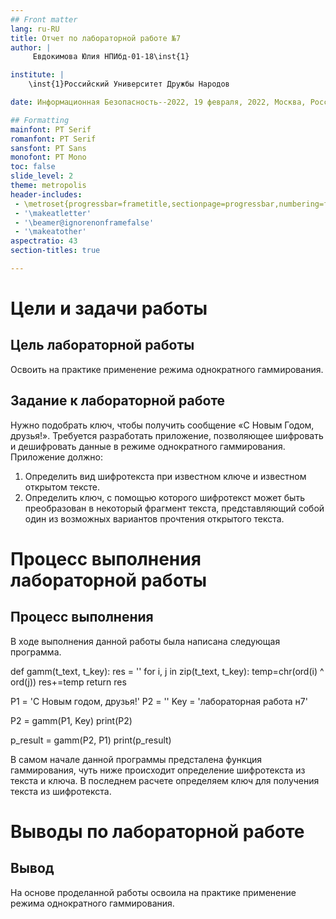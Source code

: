 ```yaml
---
## Front matter
lang: ru-RU
title: Отчет по лабораторной работе №7
author: |
	 Евдокимова Юлия НПИбд-01-18\inst{1}

institute: |
	\inst{1}Российский Университет Дружбы Народов

date: Информационная Безопасность--2022, 19 февраля, 2022, Москва, Россия

## Formatting
mainfont: PT Serif
romanfont: PT Serif
sansfont: PT Sans
monofont: PT Mono
toc: false
slide_level: 2
theme: metropolis
header-includes: 
 - \metroset{progressbar=frametitle,sectionpage=progressbar,numbering=fraction}
 - '\makeatletter'
 - '\beamer@ignorenonframefalse'
 - '\makeatother'
aspectratio: 43
section-titles: true

---
```


# Цели и задачи работы

## Цель лабораторной работы

Освоить на практике применение режима однократного гаммирования.

## Задание к лабораторной работе

Нужно подобрать ключ, чтобы получить сообщение «С Новым Годом, друзья!». Требуется разработать приложение, позволяющее шифровать и дешифровать данные в режиме однократного гаммирования. Приложение должно:
1. Определить вид шифротекста при известном ключе и известном открытом тексте.
2. Определить ключ, с помощью которого шифротекст может быть преобразован в некоторый фрагмент текста, представляющий собой один из возможных вариантов прочтения открытого текста.


# Процесс выполнения лабораторной работы

## Процесс выполнения

В ходе выполнения данной работы была написана следующая программа.

def gamm(t_text, t_key):
    res = ''
    for i, j in zip(t_text, t_key):
        temp=chr(ord(i) ^ ord(j))
        res+=temp
    return res

P1 = 'С Новым годом, друзья!'
P2 = ''
Key = 'лабораторная работа н7'

P2 = gamm(P1, Key)
print(P2)

p_result = gamm(P2, P1)
print(p_result)

В самом начале данной программы предсталена функция гаммирования, чуть ниже происходит определение шифротекста из текста и ключа. В последнем расчете определяем ключ для получения текста из шифротекста.

# Выводы по лабораторной работе

## Вывод

На основе проделанной работы освоила на практике применение режима однократного гаммирования.